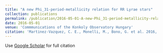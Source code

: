 ```yaml
---
title: "A new Phi_31-period-metallicity relation for RR Lyrae stars"
collection: publications
permalink: /publication/2016-05-01-A-new-Phi_31-period-metallicity-relation-for-RR-Lyrae-stars
date: 2016-05-01
venue: 'Commmunications of the Konkoly Observatory Hungary'
citation: 'Martinez-Vazquez, C. E., Monelli, M., Bono, G. et al. 2016, Communications from the Konkoly Observatory, Vol. 105, p. 53-56'
---
```

Use [Google Scholar](https://ui.adsabs.harvard.edu/abs/2016CoKon.105...53M/abstract) for full citation
